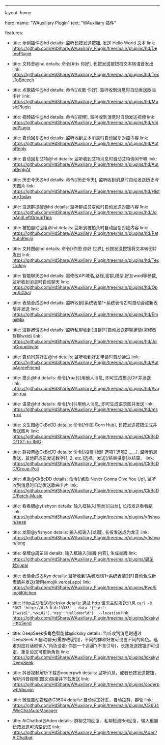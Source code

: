 ---
layout: home

hero:
  name: "WAuxiliary Plugin"
  text: "WAuxiliary 插件"

features:
  - title: 示例插件@hd
    details: 监听长按发送按钮, 发送 Hello World 文本
    link: https://github.com/HdShare/WAuxiliary_Plugin/tree/main/plugins/hd/DemoPlugin

  - title: 文转音@hd
    details: 命令[#tts 你好], 长按发送按钮将文本转语音发出
    link: https://github.com/HdShare/WAuxiliary_Plugin/tree/main/plugins/hd/TextToSpeech

  - title: 点歌插件@hd
    details: 命令[/点歌 你好], 监听收到消息时自动发送歌曲卡片
    link: https://github.com/HdShare/WAuxiliary_Plugin/tree/main/plugins/hd/MusicPlugin

  - title: 视频插件@hd
    details: 命令[/视频], 监听收到消息时自动发送视频
    link: https://github.com/HdShare/WAuxiliary_Plugin/tree/main/plugins/hd/VideoPlugin

  - title: 自动回复@hd
    details: 监听收到文本消息时自动回复对应内容
    link: https://github.com/HdShare/WAuxiliary_Plugin/tree/main/plugins/hd/AutoReply

  - title: 自动回复艾特@hd
    details: 监听收到艾特消息时自动艾特询问干嘛
    link: https://github.com/HdShare/WAuxiliary_Plugin/tree/main/plugins/hd/AutoReplyAt

  - title: 历史今天@hd
    details: 命令[/历史今天], 监听收到消息时自动发送历史今天图片
    link: https://github.com/HdShare/WAuxiliary_Plugin/tree/main/plugins/hd/HistoryToday

  - title: 进退群提醒@hd
    details: 监听群成员变动时自动发送对应内容
    link: https://github.com/HdShare/WAuxiliary_Plugin/tree/main/plugins/hd/JoinAndLeftGroupTips

  - title: 被拍自动回复@hd
    details: 监听到被拍头时自动回复对应内容
    link: https://github.com/HdShare/WAuxiliary_Plugin/tree/main/plugins/hd/PatAutoReply

  - title: 文转图@hd
    details: 命令[/作图 你好 世界], 长按发送按钮将文本转图片发出
    link: https://github.com/HdShare/WAuxiliary_Plugin/tree/main/plugins/hd/TextToImg

  - title: 智能聊天@hd
    details: 需修改API域名,路径,密钥,模型,好友wxid等参数, 监听收到消息时自动聊天
    link: https://github.com/HdShare/WAuxiliary_Plugin/tree/main/plugins/hd/OpenAiChat

  - title: 表情合成@hd
    details: 监听收到[系统表情1+系统表情2]时自动合成新表情并发送
    link: https://github.com/HdShare/WAuxiliary_Plugin/tree/main/plugins/hd/EmojiMix

  - title: 进群邀请@hd
    details: 监听私聊收到[进群]时自动发送群聊邀请(需修改群聊wxid)
    link: https://github.com/HdShare/WAuxiliary_Plugin/tree/main/plugins/hd/JoinGroupInvite

  - title: 自动同意好友@hd
    details: 监听收到好友申请时自动通过
    link: https://github.com/HdShare/WAuxiliary_Plugin/tree/main/plugins/hd/AutoAgreeFriend

  - title: 摸头@hd
    details: 命令[/rua]引用他人消息, 即可生成摸头GIF并发送
    link: https://github.com/HdShare/WAuxiliary_Plugin/tree/main/plugins/hd/Avatar-rua

  - title: 语录@hd
    details: 命令[/q]引用他人消息, 即可生成语录图并发送
    link: https://github.com/HdShare/WAuxiliary_Plugin/tree/main/plugins/hd/msg-q/

  - title: 文生图@CkBcDD
    details: 命令[/作图 Corn Hub], 长按发送按钮生成并发送图片
    link: https://github.com/HdShare/WAuxiliary_Plugin/tree/main/plugins/CkBcDD/TXT-to-IMG

  - title: 群投票@CkBcDD
    details: 命令[/投票 标题 选项1 选项2 ……], 监听消息发送，其他群成员发送数字[1, 2, etc.]选择。发送[/结束投票]以结算。
    link: https://github.com/HdShare/WAuxiliary_Plugin/tree/main/plugins/CkBcDD/Group-Poll

  - title: 点歌@CkBcDD
    details: 命令[/点歌 Never Gonna Give You Up], 监听收到消息时自动发送歌曲卡片
    link: https://github.com/HdShare/WAuxiliary_Plugin/tree/main/plugins/CkBcDD/Fetch-Music

  - title: 看看腿@yfishyon
    details: 输入框输入[黑丝]/[白丝], 长按发送看看腿
    link: https://github.com/HdShare/WAuxiliary_Plugin/tree/main/plugins/yfishyon/sese

  - title: 龙图@yfishyon
    details: 输入框输入[龙图], 长按发送成为龙王
    link: https://github.com/HdShare/WAuxiliary_Plugin/tree/main/plugins/yfishyon/long

  - title: 举牌@周芷越
    details: 输入框输入[举牌 内容], 生成举牌
    link: https://github.com/HdShare/WAuxiliary_Plugin/tree/main/plugins/周芷越/jupai

  - title: 表情合成@Kyo
    details: 监听收到[系统表情1+系统表情2]时自动合成新表情并发送(使用emojik.vercel.app)
    link: https://github.com/HdShare/WAuxiliary_Plugin/tree/main/plugins/Kyo/EmojiKitchen

  - title: Http主动发送@icksky
    details: 通过 http 请求主动发送消息 `curl -X POST 'http://0.0.0.0:13333' --data '{"ids":["wxid1","wxid2"],"msg":"HelloWorld"}' --location`
    link: https://github.com/HdShare/WAuxiliary_Plugin/tree/main/plugins/icksky/HttpSend

  - title: DeepSeek多角色智能体@icksky
    details: 监听收到消息时通过DeepSeek AI自动聊天(需修改密钥)，不同的群和好友可设置不同的角色。选定对应对话框输入“角色设定: 你是一个逗逼”(不含引号)，长按发送按钮即可设定，重复设定可更新角色
    link: https://github.com/HdShare/WAuxiliary_Plugin/tree/main/plugins/icksky/DeepSeek

  - title: 抖音视频解析下载@coderpwh
    details: 监听消息，或者长按发送按钮，解析抖音视频(图文)链接并下载发送
    link: https://github.com/HdShare/WAuxiliary_Plugin/tree/main/plugins/coderpwh/douyin

  - title: 微信自动管理@C3604
    details: 自动添加好友，自动拉群，群管
    link: https://github.com/HdShare/WAuxiliary_Plugin/tree/main/plugins/C3604/WeChatAutoManager

  - title: AiChatbot@Aden
    details: 群聊艾特回复，私聊检测Bot回复，输入重置长按发送可清空记忆
    link: https://github.com/HdShare/WAuxiliary_Plugin/tree/main/plugins/Aden/AiChatbot
